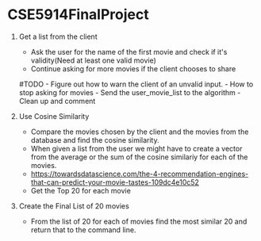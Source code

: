 # CSE5914FinalProject

1. Get a list from the client
    - Ask the user for the name of the first movie and check if it's validity(Need at least one valid movie)
    - Continue asking for more movies if the client chooses to share

    #TODO - Figure out how to warn the client of an unvalid input.
        - How to stop asking for movies
        - Send the user_movie_list to the algorithm
        - Clean up and comment


2. Use Cosine Similarity
    - Compare the movies chosen by the client and the movies from the database and find the cosine similarity.
    - When given a list from the user we might have to create a vector from the average or the sum of the cosine similariy for each of the movies.
    - https://towardsdatascience.com/the-4-recommendation-engines-that-can-predict-your-movie-tastes-109dc4e10c52
    - Get the Top 20 for each movie

3. Create the Final List of 20 movies
    - From the list of 20 for each of movies find the most similar 20 and return that to the command line.

